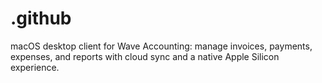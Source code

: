 # .github
macOS desktop client for Wave Accounting: manage invoices, payments, expenses, and reports with cloud sync and a native Apple Silicon experience.

